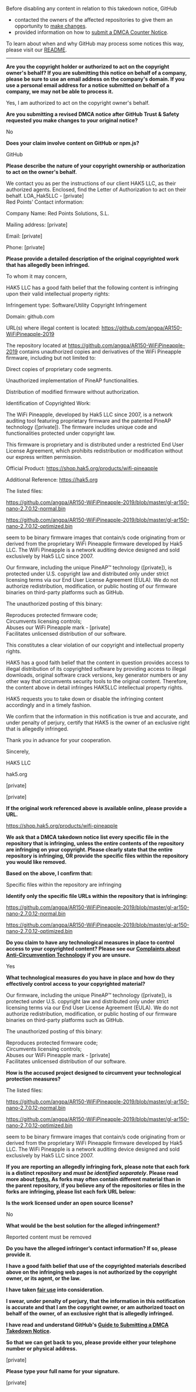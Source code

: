 Before disabling any content in relation to this takedown notice, GitHub
- contacted the owners of the affected repositories to give them an opportunity to [make changes](https://docs.github.com/en/github/site-policy/dmca-takedown-policy#a-how-does-this-actually-work).
- provided information on how to [submit a DMCA Counter Notice](https://docs.github.com/en/articles/guide-to-submitting-a-dmca-counter-notice).

To learn about when and why GitHub may process some notices this way, please visit our [README](https://github.com/github/dmca/blob/master/README.md#anatomy-of-a-takedown-notice).

---

**Are you the copyright holder or authorized to act on the copyright owner's behalf? If you are submitting this notice on behalf of a company, please be sure to use an email address on the company's domain. If you use a personal email address for a notice submitted on behalf of a company, we may not be able to process it.**

Yes, I am authorized to act on the copyright owner's behalf.

**Are you submitting a revised DMCA notice after GitHub Trust & Safety requested you make changes to your original notice?**

No

**Does your claim involve content on GitHub or npm.js?**

GitHub

**Please describe the nature of your copyright ownership or authorization to act on the owner's behalf.**

We contact you as per the instructions of our client HAK5 LLC, as their authorized agents. Enclosed, find the Letter of Authorization to act on their behalf. LOA_Hak5LLC - [private]  
Red Points’ Contact information:

Company Name: Red Points Solutions, S.L.

Mailing address: [private]

Email: [private]

Phone: [private]

**Please provide a detailed description of the original copyrighted work that has allegedly been infringed.**

To whom it may concern,

HAK5 LLC has a good faith belief that the following content is infringing upon their valid intellectual property rights:

Infringement type: Software/Utility Copyright Infringement

Domain: github.com

URL(s) where illegal content is located: https://github.com/angpa/AR150-WiFiPineapple-2019

The repository located at https://github.com/angpa/AR150-WiFiPineapple-2019 contains unauthorized copies and derivatives of the WiFi Pineapple firmware, including but not limited to:

Direct copies of proprietary code segments.

Unauthorized implementation of PineAP functionalities.

Distribution of modified firmware without authorization.

Identification of Copyrighted Work:

The WiFi Pineapple, developed by Hak5 LLC since 2007, is a network auditing tool featuring proprietary firmware and the patented PineAP technology ([private]). The firmware includes unique code and functionalities protected under copyright law.

This firmware is proprietary and is distributed under a restricted End User License Agreement, which prohibits redistribution or modification without our express written permission.

Official Product: https://shop.hak5.org/products/wifi-pineapple

Additional Reference: https://hak5.org

The listed files:

https://github.com/angpa/AR150-WiFiPineapple-2019/blob/master/gl-ar150-nano-2.7.0.12-normal.bin

https://github.com/angpa/AR150-WiFiPineapple-2019/blob/master/gl-ar150-nano-2.7.0.12-optimized.bin

seem to be binary firmware images that contain/s code originating from or derived from the proprietary WiFi Pineapple firmware developed by Hak5 LLC. The WiFi Pineapple is a network auditing device designed and sold exclusively by Hak5 LLC since 2007.

Our firmware, including the unique PineAP™ technology ([private]), is protected under U.S. copyright law and distributed only under strict licensing terms via our End User License Agreement (EULA). We do not authorize redistribution, modification, or public hosting of our firmware binaries on third-party platforms such as GitHub.

The unauthorized posting of this binary:

Reproduces protected firmware code;  
Circumvents licensing controls;  
Abuses our WiFi Pineapple mark - [private]  
Facilitates unlicensed distribution of our software.

This constitutes a clear violation of our copyright and intellectual property rights.

HAK5 has a good faith belief that the content in question provides access to illegal distribution of its copyrighted software by providing access to illegal downloads, original software crack versions, key generator numbers or any other way that circumvents security tools to the original content. Therefore, the content above in detail infringes HAK5LLC intellectual property rights.

HAK5 requests you to take down or disable the infringing content accordingly and in a timely fashion.

We confirm that the information in this notification is true and accurate, and under penalty of perjury, certify that HAK5 is the owner of an exclusive right that is allegedly infringed.

Thank you in advance for your cooperation.

Sincerely,

HAK5 LLC

hak5.org

[private]

[private]

**If the original work referenced above is available online, please provide a URL.**

https://shop.hak5.org/products/wifi-pineapple

**We ask that a DMCA takedown notice list every specific file in the repository that is infringing, unless the entire contents of the repository are infringing on your copyright. Please clearly state that the entire repository is infringing, OR provide the specific files within the repository you would like removed.**

**Based on the above, I confirm that:**

Specific files within the repository are infringing

**Identify only the specific file URLs within the repository that is infringing:**

https://github.com/angpa/AR150-WiFiPineapple-2019/blob/master/gl-ar150-nano-2.7.0.12-normal.bin

https://github.com/angpa/AR150-WiFiPineapple-2019/blob/master/gl-ar150-nano-2.7.0.12-optimized.bin

**Do you claim to have any technological measures in place to control access to your copyrighted content? Please see our <a href="https://docs.github.com/articles/guide-to-submitting-a-dmca-takedown-notice#complaints-about-anti-circumvention-technology">Complaints about Anti-Circumvention Technology</a> if you are unsure.**

Yes

**What technological measures do you have in place and how do they effectively control access to your copyrighted material?**

Our firmware, including the unique PineAP™ technology ([private]), is protected under U.S. copyright law and distributed only under strict licensing terms via our End User License Agreement (EULA). We do not authorize redistribution, modification, or public hosting of our firmware binaries on third-party platforms such as GitHub.

The unauthorized posting of this binary:

Reproduces protected firmware code;  
Circumvents licensing controls;  
Abuses our WiFi Pineapple mark - [private]  
Facilitates unlicensed distribution of our software.

**How is the accused project designed to circumvent your technological protection measures?**

The listed files:

https://github.com/angpa/AR150-WiFiPineapple-2019/blob/master/gl-ar150-nano-2.7.0.12-normal.bin

https://github.com/angpa/AR150-WiFiPineapple-2019/blob/master/gl-ar150-nano-2.7.0.12-optimized.bin

seem to be binary firmware images that contain/s code originating from or derived from the proprietary WiFi Pineapple firmware developed by Hak5 LLC. The WiFi Pineapple is a network auditing device designed and sold exclusively by Hak5 LLC since 2007.

**If you are reporting an allegedly infringing fork, please note that each fork is a distinct repository and <i>must be identified separately</i>. Please read more about <a href="https://docs.github.com/articles/dmca-takedown-policy#b-what-about-forks-or-whats-a-fork">forks.</a> As forks may often contain different material than in the parent repository, if you believe any of the repositories or files in the forks are infringing, please list each fork URL below:**

**Is the work licensed under an open source license?**

No

**What would be the best solution for the alleged infringement?**

Reported content must be removed

**Do you have the alleged infringer’s contact information? If so, please provide it.**

**I have a good faith belief that use of the copyrighted materials described above on the infringing web pages is not authorized by the copyright owner, or its agent, or the law.**

**I have taken <a href="https://www.lumendatabase.org/topics/22">fair use</a> into consideration.**

**I swear, under penalty of perjury, that the information in this notification is accurate and that I am the copyright owner, or am authorized toact on behalf of the owner, of an exclusive right that is allegedly infringed.**

**I have read and understand GitHub's <a href="https://docs.github.com/articles/guide-to-submitting-a-dmca-takedown-notice/">Guide to Submitting a DMCA Takedown Notice</a>.**

**So that we can get back to you, please provide either your telephone number or physical address.**

[private]

**Please type your full name for your signature.**

[private]

